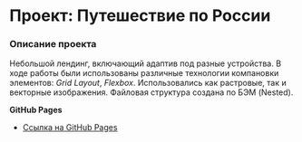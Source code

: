 # Проект: Путешествие по России

### Описание проекта
Небольшой лендинг, включающий адаптив под разные устройства. В ходе работы были использованы различные технологии компановки элементов: *Grid Layout*, *Flexbox*.
Использовались как растровые, так и векторные изображения.
Файловая структура создана по БЭМ (Nested).

**GitHub Pages**

* [Ссылка на GitHub Pages](https://brainman17.github.io/russian-travel/index.html)


